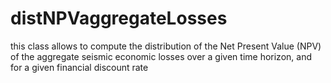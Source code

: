 # distNPVaggregateLosses
this class allows to compute the distribution of the Net Present Value (NPV) of the aggregate seismic economic losses over a given time horizon, and for a given financial discount rate
